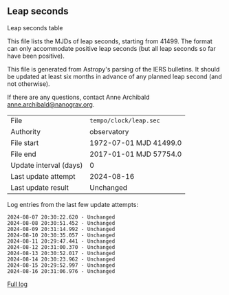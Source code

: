 
## Leap seconds

Leap seconds table

This file lists the MJDs of leap seconds, starting from 41499.
The format can only accommodate positive leap seconds (but all
leap seconds so far have been positive).

This file is generated from Astropy's parsing of the IERS
bulletins. It should be updated at least six months in advance
of any planned leap second (and not otherwise).

If there are any questions, contact Anne Archibald
<anne.archibald@nanograv.org>.

|     |     |
|:--- |:--- |
| File | `tempo/clock/leap.sec` |
| Authority | observatory |
| File start | 1972-07-01 MJD 41499.0 |
| File end | 2017-01-01 MJD 57754.0 |
| Update interval (days) | 0 |
| Last update attempt | 2024-08-16 |
| Last update result | Unchanged |

Log entries from the last few update attempts:
```
2024-08-07 20:30:22.620 - Unchanged
2024-08-08 20:30:51.452 - Unchanged
2024-08-09 20:31:14.992 - Unchanged
2024-08-10 20:30:35.057 - Unchanged
2024-08-11 20:29:47.441 - Unchanged
2024-08-12 20:31:00.370 - Unchanged
2024-08-13 20:30:52.017 - Unchanged
2024-08-14 20:30:23.962 - Unchanged
2024-08-15 20:29:52.997 - Unchanged
2024-08-16 20:31:06.976 - Unchanged
```
[Full log](https://raw.githubusercontent.com/ipta/pulsar-clock-corrections/main/log/tempo/clock/leap.sec.log)
